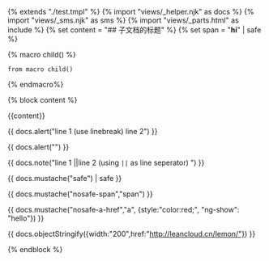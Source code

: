 {% extends "./test.tmpl" %}
{% import "views/_helper.njk" as docs %}
{% import "views/_sms.njk" as sms %}
{% import "views/_parts.html" as include %}
{% set content = "## 子文档的标题" %}
{% set span = "<strong>hi</strong>" | safe %}

{% macro child() %}
```
from macro child()
```
{% endmacro%}

{% block content %}


{{content}}

{{ docs.alert("line 1 (use linebreak)
line 2") }}

{{ docs.alert("") }}

{{ docs.note("line 1 ||line 2 (using <code>&verbar;&verbar;</code> as line  seperator) ") }}

{{ docs.mustache("safe") | safe }}

{{ docs.mustache("nosafe-span","span") }}

{{ docs.mustache("nosafe-a-href","a", {style:"color:red;", "ng-show": "hello"}) }}

{{ docs.objectStringify({width:"200",href:"http://leancloud.cn/lemon/"}) }}


{% endblock %}


